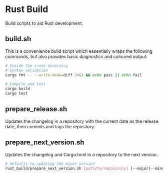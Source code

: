 # Rust Build

Build scripts to aid Rust development.

## build.sh

This is a convenience build script which essentially wraps the following commands, but also provides basic diagnostics and coloured output:

```bash
# Inside the crate directory
# Syntax validation
cargo fmt -- --write-mode=diff 2>&1 && echo pass || echo fail

# Compile and test
cargo build
cargo test
```

## prepare_release.sh

Updates the changelog in a repository with the current date as the release date, then commits and tags the repository.

## prepare_next_version.sh

Updates the changelog and Cargo.toml in a repository to the next version.

```bash
# defaults to updating the minor version
rust_build/prepare_next_version.sh [path/to/repository] [--major|--minor|--patch]
```
